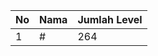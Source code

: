| No | Nama            | Jumlah Level |
|----|-----------------|--------------|
| 1  | #    |    264        |
